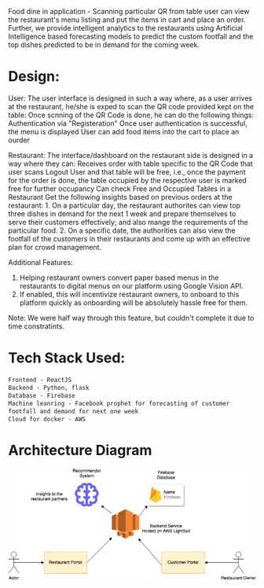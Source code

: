 Food dine in application - Scanning particular QR from table user can view the restaurant's menu listing and put the items in cart and place an order.
Further, we provide intelligent analytics to the restaurants using Artificial Intelligence based forecasting models to predict the custom footfall and the top dishes predicted to be in demand for the coming week.

# Design:
User:
	The user interface is designed in such a way where, as a user arrives at the restaurant, he/she is exped to scan the QR code provided kept on the table:
	Once scnning of the QR Code is done, he can do the following things:
		Authentication via "Registeration"
		Once user authentication is successful, the menu is displayed
		User can add food items into the cart to place an ourder

Restaurant:
	The interface/dashboard on the restaurant side is designed in a way where they can:
		Receives order with table specific to the QR Code that user scans
		Logout User and that table will be free, i.e., once the payment for the order is done, the table occupied by the respective user is marked free for further occupancy
		Can check Free and Occupied Tables in a Restaurant
		Get the following insights based on previous orders at the restaurant:
			1. On a particular day, the restaurant authorites can view top three dishes in demand for the next 1 week and prepare themselves to serve their customers effectively; and also mange the requirements of the particular food.
			2. On a specific date, the authorities can also view the footfall of the customers in their restaurants and come up with an effective plan for crowd management.
			
Additional Features:

1. Helping restaurant owners convert paper based menus in the restaurants to digital menus on our platform using Google Vision API.
2. If enabled, this will incentivize restaurant owners, to onboard to this platform quickly as onboarding will be absolutely hassle free for them.

Note: We were half way through this feature, but couldn't complete it due to time constratints.

# Tech Stack Used:
	Frontend - ReactJS
	Backend - Python, flask	
	Database - Firebase
	Machine leanring - Facebook prophet for forecasting of customer footfall and demand for next one week
	Cloud for docker - AWS

# Architecture Diagram

![Architecture Diagram](/resources/Architecture_1.png)
